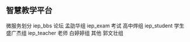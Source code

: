 智慧教学平台
---
微服务划分
iep_bbs  论坛   孟劭华组
iep_exam  考试  高中烨组
iep_student 学生   盛广杰组
iep_teacher 老师   白婷婷组
其他         郭文壮组
